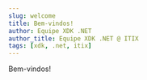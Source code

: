 ```yaml
---
slug: welcome
title: Bem-vindos!
author: Equipe XDK .NET
author_title: Equipe XDK .NET @ ITIX
tags: [xdk, .net, itix]
---
```


Bem-vindos!
